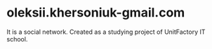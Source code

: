 # oleksii.khersoniuk-gmail.com
It is a social network.  Created as a studying project of UnitFactory IT school.
